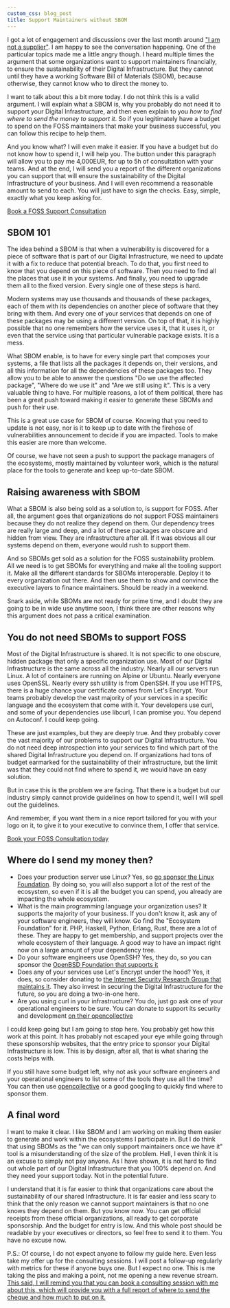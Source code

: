 ```yaml
---
custom_css: blog_post
title: Support Maintainers without SBOM
---
```


I got a lot of engagement and discussions over the last month around ["I am not
a supplier"](/blog/not-a-supplier). I am happy to see the conversation
happening. One of the particular topics made me a little angry though. I heard
multiple times the argument that some organizations want to support maintainers
financially, to ensure the sustainability of their Digital Infrastructure. But
they cannot until they have a working Software Bill of Materials (SBOM), because
otherwise, they cannot know who to direct the money to.<!--more-->

I want to talk about this a bit more today. I do not think this is a valid
argument. I will explain what a SBOM is, why you probably do not need it to
support your Digital Infrastructure, and then even explain to you _how to find
where to send the money to support it_. So if you legitimately have a budget to
spend on the FOSS maintainers that make your business successful, you can follow
this recipe to help them.

And you know what? I will even make it easier. If you have a budget but do not
know how to spend it, I will help you. The button under this paragraph will
allow you to pay me 4,000EUR, for up to 5h of consultation with your teams. And
at the end, I will send you a report of the different organizations you can
support that will ensure the sustainability of the Digital Infrastructure of
your business. And I will even recommend a reasonable amount to send to each.
You will just have to sign the checks. Easy, simple, exactly what you keep
asking for.

<a markdown="block" class="cta-blog" href="https://calendly.com/thomas-depierre/foss-sponsorship-consultation">
Book a FOSS Support Consultation
</a>

## SBOM 101

The idea behind a SBOM is that when a vulnerability is discovered for a piece of
software that is part of our Digital Infrastructure, we need to update it with a
fix to reduce that potential breach. To do that, you first need to know that you
depend on this piece of software. Then you need to find all the places that use
it in your systems. And finally, you need to upgrade them all to the fixed
version. Every single one of these steps is hard.

Modern systems may use thousands and thousands of these packages, each of them
with its dependencies on another piece of software that they bring with them.
And every one of your services that depends on one of these packages may be
using a different version. On top of that, it is highly possible that no one
remembers how the service uses it, that it uses it, or even that the service
using that particular vulnerable package exists. It is a mess.

What SBOM enable, is to have for every single part that composes your systems, a
file that lists all the packages it depends on, their versions, and all this
information for all the dependencies of these packages too. They allow you to be
able to answer the questions "Do we use the affected package", "Where do we use
it" and "Are we still using it". This is a very valuable thing to have. For
multiple reasons, a lot of them political, there has been a great push toward
making it easier to generate these SBOMs and push for their use.

This is a great use case for SBOM of course. Knowing that you need to update is
not easy, nor is it to keep up to date with the firehose of vulnerabilities
announcement to decide if you are impacted. Tools to make this easier are more
than welcome.

Of course, we have not seen a push to support the package managers of the
ecosystems, mostly maintained by volunteer work, which is the natural place for
the tools to generate and keep up-to-date SBOM.

## Raising awareness with SBOM

What a SBOM is also being sold as a solution to, is support for FOSS. After all,
the argument goes that organizations do not support FOSS maintainers because
they do not realize they depend on them. Our dependency trees are really large
and deep, and a lot of these packages are obscure and hidden from view. They are
infrastructure after all. If it was obvious all our systems depend on them,
everyone would rush to support them.

And so SBOMs get sold as a solution for the FOSS sustainability problem. All we
need is to get SBOMs for everything and make all the tooling support it. Make
all the different standards for SBOMs interoperable. Deploy it to every
organization out there. And then use them to show and convince the executive
layers to finance maintainers. Should be ready in a weekend.

Snark aside, while SBOMs are not ready for prime time, and I doubt they are
going to be in wide use anytime soon, I think there are other reasons why this
argument does not pass a critical examination.

## You do not need SBOMs to support FOSS

Most of the Digital Infrastructure is shared. It is not specific to one obscure,
hidden package that only a specific organization use. Most of our Digital
Infrastructure is the same across all the industry. Nearly all our servers run
Linux. A lot of containers are running on Alpine or Ubuntu. Nearly everyone uses
OpenSSL. Nearly every ssh utility is from OpenSSH. If you use HTTPS, there is a
huge chance your certificate comes from Let's Encrypt. Your teams probably
develop the vast majority of your services in a specific language and the
ecosystem that come with it. Your developers use curl, and some of your
dependencies use libcurl, I can promise you. You depend on Autoconf. I could
keep going.

These are just examples, but they are deeply true. And they probably cover the
vast majority of our problems to support our Digital Infrastructure. You do not
need deep introspection into your services to find which part of the shared
Digital Infrastructure you depend on. If organizations had tons of budget
earmarked for the sustainability of their infrastructure, but the limit was that
they could not find where to spend it, we would have an easy solution.

But in case this is the problem we are facing. That there is a budget but our
industry simply cannot provide guidelines on how to spend it, well I will spell
out the guidelines.

And remember, if you want them in a nice report tailored for you with your logo
on it, to give it to your executive to convince them, I offer that service.

<a markdown="block" class="cta-blog" href="https://calendly.com/thomas-depierre/foss-sponsorship-consultation">
Book your FOSS Consultation today
</a>

## Where do I send my money then?

* Does your production server use Linux? Yes, so [go sponsor the Linux
  Foundation](https://www.linuxfoundation.org/about/join). By doing so, you will
  also support a lot of the rest of the ecosystem, so even if it is all the
  budget you can spend, you already are impacting the whole ecosystem.
* What is the main programming language your organization uses? It supports the
  majority of your business. If you don't know it, ask any of your software
  engineers, they will know. Go find the "Ecosystem Foundation" for it. PHP,
  Haskell, Python, Erlang, Rust, there are a lot of these. They are happy to get
  membership, and support projects over the whole ecosystem of their language. A
  good way to have an impact right now on a large amount of your dependency
  tree.
* Do your software engineers use OpenSSH? Yes, they do, so you can sponsor the
  [OpenBSD Foundation that supports
  it](https://www.openbsdfoundation.org/donations.html)
* Does any of your services use Let's Encrypt under the hood? Yes, it does, so
  consider donating to [the Internet Security Research Group that maintains
  it](https://www.abetterinternet.org/sponsor/). They also invest in securing
  the Digital Infrastructure for the future, so you are doing a two-in-one here.
* Are you using curl in your infrastructure? You do, just go ask one of your
  operational engineers to be sure. You can donate to support its security and
  development [on their opencollective](https://opencollective.com/curl)

I could keep going but I am going to stop here. You probably get how this work
at this point. It has probably not escaped your eye while going through these
sponsorship websites, that the entry price to sponsor your Digital
Infrastructure is low. This is by design, after all, that is what sharing the
costs helps with.

If you still have some budget left, why not ask your software engineers and your
operational engineers to list some of the tools they use all the time? You can
then use [opencollective](https://opencollective.com/become-a-sponsor) or a good
googling to quickly find where to sponsor them.

## A final word

I want to make it clear. I like SBOM and I am working on making them easier to
generate and work within the ecosystems I participate in. But I do think that
using SBOMs as the "we can only support maintainers once we have it" tool is a
misunderstanding of the size of the problem. Hell, I even think it is an excuse
to simply not pay anyone. As I have shown, it is not hard to find out whole part
of our Digital Infrastructure that you 100% depend on. And they need your
support today. Not in the potential future.

I understand that it is far easier to think that organizations care about the
sustainability of our shared Infrastructure. It is far easier and less scary to
think that the only reason we cannot support maintainers is that no one knows
they depend on them. But you know now. You can get official receipts from these
official organizations, all ready to get corporate sponsorship. And the budget
for entry is low. And this whole post should be readable by your executives or
directors, so feel free to send it to them. You have no excuse now.

P.S.: Of course, I do not expect anyone to follow my guide here. Even less take
my offer up for the consulting sessions. I will post a follow-up regularly with
metrics for these if anyone buys one. But I expect no one. This is me taking the
piss and making a point, not me opening a new revenue stream. [This said, I will
remind you that you can book a consulting session with me about this, which will
provide you with a full report of where to send the cheque and how much to put
on it.](https://calendly.com/thomas-depierre/foss-sponsorship-consultation)

